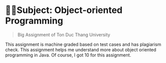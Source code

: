 # 🧑‍💻Subject: Object-oriented Programming

> Big Assignment of Ton Duc Thang University

This assignment is machine graded based on test cases and has plagiarism check. This assignment helps me understand more about object oriented programming in Java. Of course, I got 10 for this assignment.
